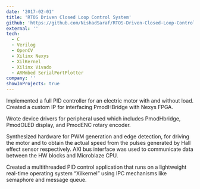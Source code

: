 ```yaml
---
date: '2017-02-01'
title: 'RTOS Driven Closed Loop Control System'
github: 'https://github.com/NishadSaraf/RTOS-Driven-Closed-Loop-Control-System'
external: ''
tech:
  - C
  - Verilog
  - OpenCV
  - Xilinx Nexys
  - XilKernel
  - Xilinx Vivado
  - ARMmbed SerialPortPlotter
company: ''
showInProjects: true
---
```


Implemented a full PID controller for an electric motor with and without load. Created a custom IP for interfacing PmodHBridge with Nexys FPGA.

Wrote device drivers for peripheral used which includes PmodHbridge, PmodOLED display, and PmodENC rotary encoder.

Synthesized hardware for PWM generation and edge detection, for driving the motor and to obtain the actual speed from the pulses generated by Hall effect sensor respectively. AXI bus interface was used to communicate data between the HW blocks and Microblaze CPU.

Created a multithreaded PID control application that runs on a lightweight real-time operating system “Xilkernel” using IPC mechanisms like semaphore and message queue.
